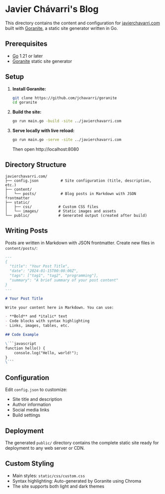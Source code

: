 # Javier Chávarri's Blog

This directory contains the content and configuration for [javierchavarri.com](https://javierchavarri.com/) built with [Goranite](https://github.com/jchavarri/goranite), a static site generator written in Go.

## Prerequisites

- [Go](https://golang.org/) 1.21 or later
- [Goranite](https://github.com/jchavarri/goranite) static site generator

## Setup

1. **Install Goranite:**
   ```bash
   git clone https://github.com/jchavarri/goranite
   cd goranite
   ```

2. **Build the site:**
   ```bash
   go run main.go -build -site ../javierchavarri.com
   ```

3. **Serve locally with live reload:**
   ```bash
   go run main.go -serve -site ../javierchavarri.com
   ```
   
   Then open http://localhost:8080

## Directory Structure

```
javierchavarri.com/
├── config.json          # Site configuration (title, description, etc.)
├── content/
│   └── posts/           # Blog posts in Markdown with JSON frontmatter
├── static/
│   ├── css/            # Custom CSS files
│   └── images/         # Static images and assets
└── public/             # Generated output (created after build)
```

## Writing Posts

Posts are written in Markdown with JSON frontmatter. Create new files in `content/posts/`:

```markdown
---
{
  "title": "Your Post Title",
  "date": "2024-01-15T00:00:00Z",
  "tags": ["tag1", "tag2", "programming"],
  "summary": "A brief summary of your post content"
}
---

# Your Post Title

Write your content here in Markdown. You can use:

- **Bold** and *italic* text
- Code blocks with syntax highlighting
- Links, images, tables, etc.

## Code Example

\```javascript
function hello() {
    console.log("Hello, world!");
}
\```
```

## Configuration

Edit `config.json` to customize:

- Site title and description
- Author information
- Social media links
- Build settings

## Deployment

The generated `public/` directory contains the complete static site ready for deployment to any web server or CDN.

## Custom Styling

- Main styles: `static/css/custom.css`
- Syntax highlighting: Auto-generated by Goranite using Chroma
- The site supports both light and dark themes 